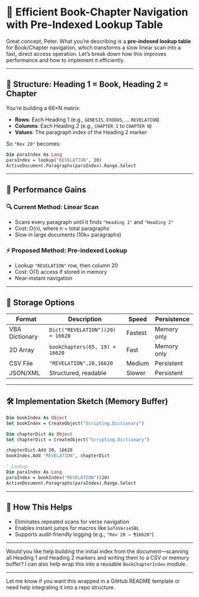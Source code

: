 # 📘 Efficient Book-Chapter Navigation with Pre-Indexed Lookup Table

Great concept, Peter. What you’re describing is a **pre-indexed lookup table** for Book/Chapter navigation, which transforms a slow linear scan into a fast, direct access operation. Let’s break down how this improves performance and how to implement it efficiently.

---

## 📘 Structure: Heading 1 = Book, Heading 2 = Chapter

You’re building a 66×N matrix:

- **Rows**: Each Heading 1 (e.g., `GENESIS`, `EXODUS`, … `REVELATION`)
- **Columns**: Each Heading 2 (e.g., `CHAPTER 1` to `CHAPTER N`)
- **Values**: The paragraph index of the Heading 2 marker

So `"Rev 20"` becomes:

```vb
Dim paraIndex As Long
paraIndex = lookup("REVELATION", 20)
ActiveDocument.Paragraphs(paraIndex).Range.Select
```

---

## 🚀 Performance Gains

### 🔍 Current Method: Linear Scan

- Scans every paragraph until it finds `"Heading 1"` and `"Heading 2"`
- Cost: O(n), where n = total paragraphs
- Slow in large documents (10k+ paragraphs)

### ⚡ Proposed Method: Pre-indexed Lookup

- Lookup `"REVELATION"` row, then column 20
- Cost: O(1) access if stored in memory
- Near-instant navigation

---

## 🧠 Storage Options

| Format           | Description                     | Speed    | Persistence |
|------------------|----------------------------------|----------|-------------|
| VBA Dictionary   | `Dict("REVELATION")(20) = 16620` | Fastest  | Memory only |
| 2D Array         | `bookChapters(65, 19) = 16620`   | Fast     | Memory only |
| CSV File         | `"REVELATION",20,16620`          | Medium   | Persistent  |
| JSON/XML         | Structured, readable             | Slower   | Persistent  |

---

## 🛠️ Implementation Sketch (Memory Buffer)

```vb
Dim bookIndex As Object
Set bookIndex = CreateObject("Scripting.Dictionary")

Dim chapterDict As Object
Set chapterDict = CreateObject("Scripting.Dictionary")

chapterDict.Add 20, 16620
bookIndex.Add "REVELATION", chapterDict

' Lookup
Dim paraIndex As Long
paraIndex = bookIndex("REVELATION")(20)
ActiveDocument.Paragraphs(paraIndex).Range.Select
```

---

## 🧪 How This Helps

- Eliminates repeated scans for verse navigation
- Enables instant jumps for macros like `GoToVerseSBL`
- Supports audit-friendly logging (e.g., `"Rev 20 → ¶16620"`)

---

Would you like help building the initial index from the document—scanning all Heading 1 and Heading 2 markers and writing them to a CSV or memory buffer? I can also help wrap this into a reusable `BookChapterIndex` module.

---

Let me know if you want this wrapped in a GitHub README template or need help integrating it into a repo structure.
